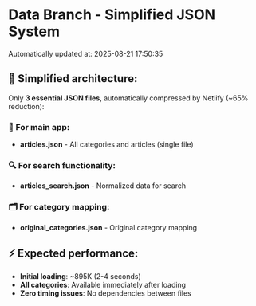 # Data Branch - Simplified JSON System
Automatically updated at: 2025-08-21 17:50:35

## 🎯 Simplified architecture:
Only **3 essential JSON files**, automatically compressed by Netlify (~65% reduction):

### 📱 For main app:
- **articles.json** - All categories and articles (single file)

### 🔍 For search functionality:
- **articles_search.json** - Normalized data for search

### 🗂️ For category mapping:
- **original_categories.json** - Original category mapping

## ⚡ Expected performance:
- **Initial loading**: ~895K (2-4 seconds)
- **All categories**: Available immediately after loading
- **Zero timing issues**: No dependencies between files
